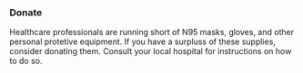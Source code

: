 ### Donate

Healthcare professionals are running short of N95 masks, gloves, and other personal protetive equipment. If you have a surpluss of these supplies, consider donating them. Consult your local hospital for instructions on how to do so.

